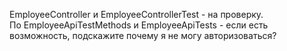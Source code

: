 EmployeeController и EmployeeControllerTest - на проверку.      
По EmployeeApiTestMethods и EmployeeApiTests - если есть возможность, подскажите почему я не могу авторизоваться? 
